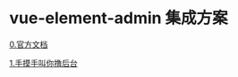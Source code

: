 # vue-element-admin 集成方案
[0.官方文档](https://panjiachen.gitee.io/vue-element-admin-site/zh/)

[1.手摸手叫你撸后台](https://segmentfault.com/a/1190000009275424)
